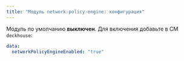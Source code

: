 ```yaml
---
title: "Модуль network-policy-engine: конфигурация"
---
```


Модуль по умолчанию **выключен**. Для включения добавьте в CM `deckhouse`:

```yaml
data:
  networkPolicyEngineEnabled: "true"
```

